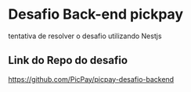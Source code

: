 # Desafio Back-end pickpay

tentativa de resolver o desafio utilizando Nestjs

## Link do Repo do desafio

https://github.com/PicPay/picpay-desafio-backend
